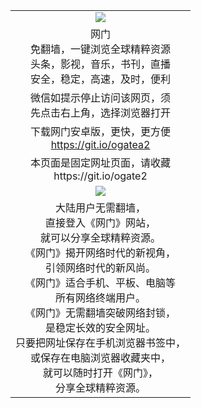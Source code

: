 <table>
  <tr>
    <td align=center><img src="https://cloud.githubusercontent.com/assets/11880933/13434984/f430fae2-e012-11e5-814f-c2df1e82b247.jpg" /></td>
  </tr>
  <tr>
    <td align=center>网门<br/>
      免翻墙，一键浏览全球精粹资源<br/>
      头条，影视，音乐，书刊，直播<br/>
      安全，稳定，高速，及时，便利<br/>
    </td>
  <tr>
    <td align=center>
      微信如提示停止访问该网页，须<br/>
      先点击右上角，选择浏览器打开<br/>
    </td>
  </tr>
  <tr>
    <td align=center>
      下载网门安卓版，更快，更方便<br/><a href="https://raw.githubusercontent.com/oGate2/up/master/oGate.apk?raw=true">https://git.io/ogatea2</a><br/>
    </td>
  </tr>
  </tr>
    <tr>
    <td align=center>
      本页面是固定网址页面，请收藏<br/>
      https://git.io/ogate2<br/>
    </td>
  </tr>
  <tr>
    <td align=center><img src="https://raw.githubusercontent.com/oGate2/Up/master/oGate_640.jpg"/></td>
  </tr>
  <tr>
    <td align=center>
大陆用户无需翻墙，<br/>
直接登入《网门》网站，<br/>就可以分享全球精粹资源。<br/>
《网门》揭开网络时代的新视角，<br/>引领网络时代的新风尚。<br/>
《网门》适合手机、平板、电脑等<br/>所有网络终端用户。<br/>
《网门》无需翻墙突破网络封锁，<br/>是稳定长效的安全网址。<br/>
只要把网址保存在手机浏览器书签中，<br/>或保存在电脑浏览器收藏夹中，<br/>
就可以随时打开《网门》，<br/>
分享全球精粹资源。<br/></td>
  </tr>
</table>    
